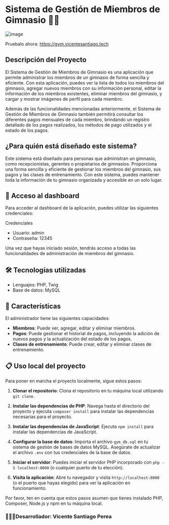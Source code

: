 # Sistema de Gestión de Miembros de Gimnasio 🏋️‍♀️

![image](https://github.com/Itzvicen/gestion-gym/assets/92974434/0f811fb6-2500-4448-a871-f58af53017f8)

Pruebalo ahora: https://gym.vicentesantiago.tech

## Descripción del Proyecto
El Sistema de Gestión de Miembros de Gimnasio es una aplicación que permite administrar los miembros de un gimnasio de forma sencilla y eficiente. Con esta aplicación, puedes ver la lista de todos los miembros del gimnasio, agregar nuevos miembros con su información personal, editar la información de los miembros existentes, eliminar miembros del gimnasio, y cargar y mostrar imágenes de perfil para cada miembro.

Además de las funcionalidades mencionadas anteriormente, el Sistema de Gestión de Miembros de Gimnasio también permitirá consultar los diferentes pagos mensuales de cada miembro, brindando un registro detallado de los pagos realizados, los métodos de pago utilizados y el estado de los pagos.

## ¿Para quién está diseñado este sistema?

Este sistema está diseñado para personas que administran un gimnasio, como recepcionistas, gerentes o propietarios de gimnasios. Proporciona una forma sencilla y eficiente de gestionar los miembros del gimnasio, sus pagos y las clases de entrenamiento. Con este sistema, puedes mantener toda la información de tu gimnasio organizada y accesible en un solo lugar.

## 🔐 Acceso al dashboard

Para acceder al dashboard de la aplicación, puedes utilizar las siguientes credenciales:

Credenciales
- Usuario: admin
- Contraseña: 12345

Una vez que hayas iniciado sesión, tendrás acceso a todas las funcionalidades de administración de miembros del gimnasio.

## 🛠️ Tecnologías utilizadas

- Lenguajes: PHP, Twig
- Base de datos: MySQL

## 🚀 Características

El administrador tiene las siguientes capacidades:

- **Miembros**: Puede ver, agregar, editar y eliminar miembros.
- **Pagos**: Puede gestionar el historial de pagos, incluyendo la adición de nuevos pagos y la actualización del estado de los pagos.
- **Clases de entrenamiento**: Puede crear, editar y eliminar clases de entrenamiento.

## 📋 Uso local del proyecto

Para poner en marcha el proyecto localmente, sigue estos pasos:

1. **Clonar el repositorio**: Clona el repositorio en tu máquina local utilizando `git clone`.

2. **Instalar las dependencias de PHP**: Navega hasta el directorio del proyecto y ejecuta `composer install` para instalar las dependencias necesarias para el proyecto.

3. **Instalar las dependencias de JavaScript**: Ejecuta `npm install` para instalar las dependencias de JavaScript.

4. **Configurar la base de datos**: Importa el archivo `gym_db.sql` en tu sistema de gestión de bases de datos MySQL. Asegúrate de actualizar el archivo `.env` con tus credenciales de la base de datos.

5. **Iniciar el servidor**: Puedes iniciar el servidor PHP incorporado con `php -S localhost:8000` (o cualquier puerto de tu elección).

6. **Visita la aplicación**: Abre tu navegador y visita `http://localhost:8000` (o el puerto que hayas elegido) para ver la aplicación en funcionamiento.

Por favor, ten en cuenta que estos pasos asumen que tienes instalado PHP, Composer, Node.js y npm en tu máquina local.
  
### 👨🏼‍💻Desarrollador: Vicente Santiago Perea
